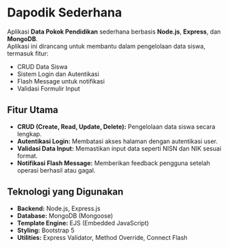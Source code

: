 # Dapodik Sederhana
Aplikasi **Data Pokok Pendidikan** sederhana berbasis **Node.js**, **Express**, dan **MongoDB**.  
Aplikasi ini dirancang untuk membantu dalam pengelolaan data siswa, termasuk fitur:  
- CRUD Data Siswa  
- Sistem Login dan Autentikasi  
- Flash Message untuk notifikasi  
- Validasi Formulir Input  

## Fitur Utama
- **CRUD (Create, Read, Update, Delete):** Pengelolaan data siswa secara lengkap.
- **Autentikasi Login:** Membatasi akses halaman dengan autentikasi user.
- **Validasi Data Input:** Memastikan input data seperti NISN dan NIK sesuai format.
- **Notifikasi Flash Message:** Memberikan feedback pengguna setelah operasi berhasil atau gagal.

## Teknologi yang Digunakan
- **Backend:** Node.js, Express.js  
- **Database:** MongoDB (Mongoose)  
- **Template Engine:** EJS (Embedded JavaScript)  
- **Styling:** Bootstrap 5  
- **Utilities:** Express Validator, Method Override, Connect Flash  
